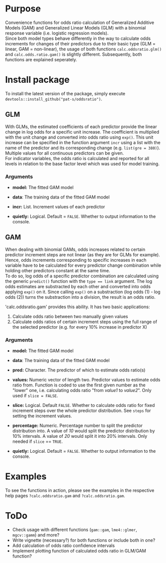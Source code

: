 # Purpose

Convenience functions for odds ratio calculation of Generalized Additive Models (GAM) and Generalized Linear Models (GLM) with a binomial response variable (i.e. logistic regression models).  
Since both model types behave differently in the way to calculate odds increments for changes of their predictors due to their basic type (GLM = linear, GAM = non-linear), the usage of both functions `calc.oddsratio.glm()` and `calc.odds.ratio.gam()` is slightly different. Subsequently, both functions are explained seperately. 

# Install package

To install the latest version of the package, simply execute `devtools::install_github("pat-s/oddsratio")`. 

## GLM

With GLMs, the estimated coefficients of each predictor provide the linear change in log odds for a specific unit increase. The coefficient is multiplied with the unit change and converted into odds ratio using `exp()`. This unit increase can be specified in the function argument `incr` using a list with the name of the predictor and its corresponding change (e.g. `list(gre = 380)`). Multiple values for all continuous predictors can be given.  
For indicator variables, the odds ratio is calculated and reported for all levels in relation to the base factor level which was used for model training. 

### Arguments

- **model:** The fitted GAM model

- **data**: The training data of the fitted GAM model

- **incr:** List. Increment values of each predictor

- **quietly:** Logical. Default = `FALSE`. Whether to output information to the console.

## GAM

When dealing with binomial GAMs, odds increases related to certain predictor increment steps are not linear (as they are for GLMs for example). 
Hence, odds increments corresponding to specific increases in each variable have to be calculated for every predictor change combination while holding other predictors constant at the same time.  
To do so, log odds of a specific predictor combination are calculated using the generic `predict()` function with the `type == link` argument. The log odds estimates are substracted by each other and converted into odds applying `exp()` on it. Since calling `exp()` on a substraction (log odds (1) - log odds (2)) turns the substraction into a division, the result is an odds ratio. 

'calc.oddsratio.gam' provides this ability. It has two basic applications:  
1. Calculate odds ratio between two manually given values  
2. Calculate odds ratios of certain increment steps using the full range of the selected predictor (e.g. for every 10% increase in predictor X)

### Arguments

- **model:** The fitted GAM model

- **data**: The training data of the fitted GAM model

- **pred:** Character. The predictor of which to estimate odds ratio(s)

- **values:** Numeric vector of length two. Predictor values to estimate odds ratio from. Function is coded to use the first given number as the "lower" one, i.e. calculating odds ratio "from *value1* to *value2*". Only used if `slice = FALSE`. 

- **slice:** Logical. Default `FALSE`. Whether to calculate odds ratio for fixed increment steps over the whole predictor distribution. See `steps` for setting the increment values.

- **percentage:** Numeric. Percentage number to split the predictor distribution into. A value of *10* would split the predictor distribution by 10% intervals. A value of *20* would split it into 20% intervals. Only needed if `slice` == `TRUE`.

- **quietly:** Logical. Default = `FALSE`. Whether to output information to the console.

# Examples

To see the functions in action, please see the examples in the respective help pages `?calc.oddsratio.gam` and `?calc.oddsratio.gam`.  

# ToDo

- Check usage with different functions (`gam::gam`, `lme4::glmer`, `mgcv::gamm`) and more?
- Write vignette (necessary?) for both functions or include both in one?
- Add calculation of odds ratio confidence intervals
- Implement plotting function of calculated odds ratio in GLM/GAM function?
